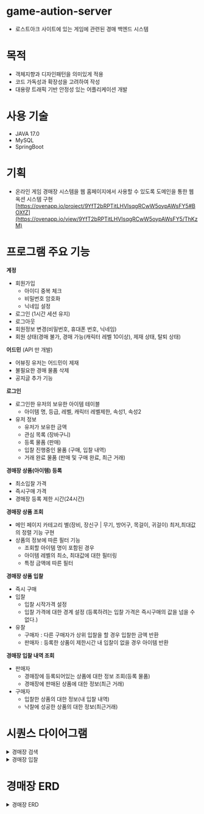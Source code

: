 # game-aution-server
- 로스트아크 사이트에 있는 게임에 관련된 경매 백엔드 시스템 

# 목적
- 객체지향과 디자인패턴을 의미있게 적용
- 코드 가독성과 확장성을 고려하여 작성
- 대용량 트래픽 기반 안정성 있는 어플리케이션 개발

# 사용 기술
- JAVA 17.0
- MySQL
- SpringBoot

# 기획
- 온라인 게임 경매장 시스템을 웹 홈페이지에서 사용할 수 있도록 도메인을 통한 웹 옥션 시스템 구현
  [https://ovenapp.io/project/9YfT2bRPTitLHVIsqgRCwW5oypAWsFY5#BOXfZ](https://ovenapp.io/view/9YfT2bRPTitLHVIsqgRCwW5oypAWsFY5/ThKzM)

# 프로그램 주요 기능

__계정__
- 회원가입
  - 아이디 중복 체크
  - 비밀번호 암호화
  - 닉네임 설정
- 로그인 (1시간 세션 유지)
- 로그아웃
- 회원정보 변경(비밀번호, 휴대폰 번호, 닉네임)
- 회원 상태(경매 불가, 경매 가능(캐릭터 레벨 10이상), 제재 상태, 탈퇴 상태)

__어드민__ (API 만 개발)
- 어뷰징 유저는 어드민이 제재
- 불필요한 경매 물품 삭제
- 공지글 추가 기능

__로그인__
- 로그인한 유저의 보유한 아이템 테이블
  - 아이템 명, 등급, 레벨, 캐릭터 레벨제한, 속성1, 속성2
- 유저 정보
  - 유저가 보유한 금액
  - 관심 목록 (장바구니)
  - 등록 물품 (판매)
  - 입찰 진행중인 물품 (구매, 입찰 내역)
  - 거래 완료 물품 (판매 및 구매 완료, 최근 거래)

__경매장 상품(아이템) 등록__
- 최소입찰 가격
- 즉시구매 가격
- 경매장 등록 제한 시간(24시간)

__경매장 상품 조회__
- 메인 페이지 카테고리 별(장비, 장신구 | 무기, 방어구, 목걸이, 귀걸이) 최저,최대값의 정렬 기능 구현
- 상품의 정보에 따른 필터 기능
  - 조회할 아이템 명이 포함된 경우
  - 아이템 레벨의 최소, 최대값에 대한 필터링
  - 특정 금액에 따른 필터
 
__경매장 상품 입찰__
- 즉시 구매
- 입찰
  - 입찰 시작가격 설정
  - 입찰 가격에 대한 경계 설정 (등록하려는 입찰 가격은 즉시구매의 값을 넘을 수 없다.)
- 유찰
  - 구매자 : 다른 구매자가 상위 입찰을 할 경우 입찰한 금액 반환
  - 판매자 : 등록한 상품이 제한시간 내 입찰이 없을 경우 아이템 반환

__경매장 입찰 내역 조회__
- 판매자
  - 경매장에 등록되어있는 상품에 대한 정보 조회(등록 물품)
  - 경매장에 판매된 상품에 대한 정보(최근 거래)
- 구매자
  - 입찰한 상품의 대한 정보(내 입찰 내역)
  - 낙찰에 성공한 상품의 대한 정보(최근거래)



# 시퀀스 다이어그램

<details>
<summary>경매장 검색</summary>
  
![경매장 검색_2](https://github.com/ccommit/game-aution-server/assets/43266403/2c9e4336-41eb-407c-82f0-3dde53a144e0)
</details>

<details>
<summary>경매장 입찰</summary>
  
![경매장 입찰_2](https://github.com/ccommit/game-aution-server/assets/43266403/2fa3ca5c-c16a-4ada-a78a-2567de240c6b)
</details>


# 경매장 ERD

<details>
<summary>경매장 ERD</summary>
  
![경매장 ERD2](https://github.com/ccommit/game-aution-server/assets/43266403/f388e685-9de7-452d-9c76-3c9cc633d9e0)
</details>
